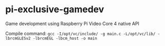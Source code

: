 # pi-exclusive-gamedev
Game development using Raspberry Pi Video Core 4 native API

Compile command: `gcc -I/opt/vc/include/ -g main.c -L/opt/vc/lib/ -lbrcmGLESv2 -lbrcmEGL -lbcm_host -o main`

